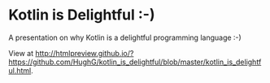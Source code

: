 # Kotlin is Delightful :-)

A presentation on why Kotlin is a delightful programming language :-)

View at http://htmlpreview.github.io/?https://github.com/HughG/kotlin_is_delightful/blob/master/kotlin_is_delightful.html.
